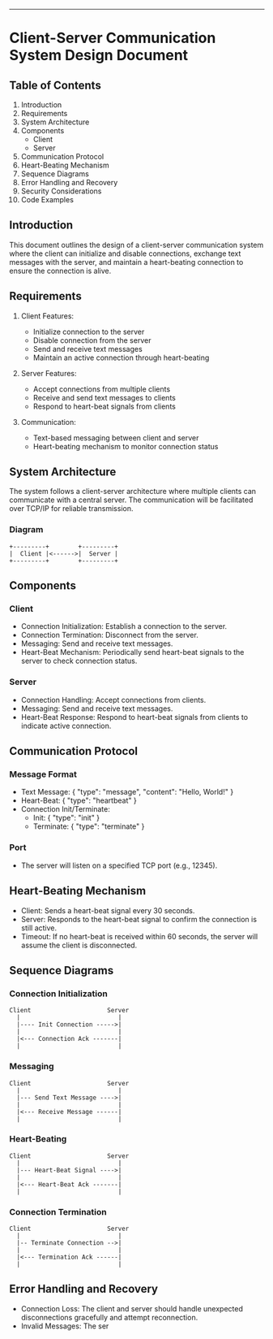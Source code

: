 
---

# Client-Server Communication System Design Document

## Table of Contents
1. Introduction
2. Requirements
3. System Architecture
4. Components
    - Client
    - Server
5. Communication Protocol
6. Heart-Beating Mechanism
7. Sequence Diagrams
8. Error Handling and Recovery
9. Security Considerations
10. Code Examples

## Introduction
This document outlines the design of a client-server communication system where the client can initialize and disable connections, exchange text messages with the server, and maintain a heart-beating connection to ensure the connection is alive.

## Requirements
1. Client Features:
    - Initialize connection to the server
    - Disable connection from the server
    - Send and receive text messages
    - Maintain an active connection through heart-beating

2. Server Features:
    - Accept connections from multiple clients
    - Receive and send text messages to clients
    - Respond to heart-beat signals from clients

3. Communication:
    - Text-based messaging between client and server
    - Heart-beating mechanism to monitor connection status

## System Architecture
The system follows a client-server architecture where multiple clients can communicate with a central server. The communication will be facilitated over TCP/IP for reliable transmission.

### Diagram
```
+---------+        +---------+
|  Client |<------>|  Server |
+---------+        +---------+
```

## Components

### Client
- Connection Initialization: Establish a connection to the server.
- Connection Termination: Disconnect from the server.
- Messaging: Send and receive text messages.
- Heart-Beat Mechanism: Periodically send heart-beat signals to the server to check connection status.

### Server
- Connection Handling: Accept connections from clients.
- Messaging: Send and receive text messages.
- Heart-Beat Response: Respond to heart-beat signals from clients to indicate active connection.

## Communication Protocol

### Message Format
- Text Message: { "type": "message", "content": "Hello, World!" }
- Heart-Beat: { "type": "heartbeat" }
- Connection Init/Terminate:
  - Init: { "type": "init" }
  - Terminate: { "type": "terminate" }

### Port
- The server will listen on a specified TCP port (e.g., 12345).

## Heart-Beating Mechanism
- Client: Sends a heart-beat signal every 30 seconds.
- Server: Responds to the heart-beat signal to confirm the connection is still active.
- Timeout: If no heart-beat is received within 60 seconds, the server will assume the client is disconnected.

## Sequence Diagrams

### Connection Initialization
```
Client                     Server
  |                           |
  |---- Init Connection ----->|
  |                           |
  |<--- Connection Ack -------|
  |                           |
```
### Messaging
```
Client                     Server
  |                           |
  |--- Send Text Message ---->|
  |                           |
  |<--- Receive Message ------|
  |                           |
```
### Heart-Beating
```
Client                     Server
  |                           |
  |--- Heart-Beat Signal ---->|
  |                           |
  |<--- Heart-Beat Ack -------|
  |                           |
```
### Connection Termination
```
Client                     Server
  |                           |
  |-- Terminate Connection -->|
  |                           |
  |<--- Termination Ack ------|
  |                           |
```
## Error Handling and Recovery
- Connection Loss: The client and server should handle unexpected disconnections gracefully and attempt reconnection.
- Invalid Messages: The ser